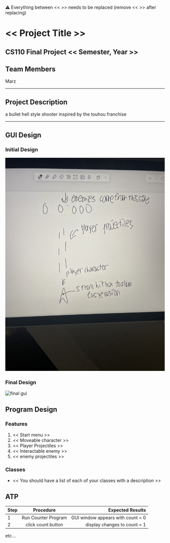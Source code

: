 
:warning: Everything between << >> needs to be replaced (remove << >> after replacing)

# << Project Title >>
## CS110 Final Project  << Semester, Year >>

## Team Members

 Marz 

***

## Project Description

a bullet hell style shooter inspired by the touhou franchise

***    

## GUI Design

### Initial Design

![initial gui](assets/gui.jpg)

### Final Design

![final gui](assets/finalgui.jpg)

## Program Design

### Features

1. << Start menu >>
2. << Moveable character >>
3. << Player Projectiles >>
4. << Interactable enemy >>
5. << enemy projectiles >>

### Classes

- << You should have a list of each of your classes with a description >>

## ATP

| Step                 |Procedure             |Expected Results                   |
|----------------------|:--------------------:|----------------------------------:|
|  1                   | Run Counter Program  |GUI window appears with count = 0  |
|  2                   | click count button   | display changes to count = 1      |
etc...
